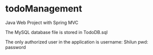 # todoManagement
Java Web Project with Spring MVC

The MySQL database file is stored in TodoDB.sql

The only authorized user in the application is
username: Shilun
pwd: password
